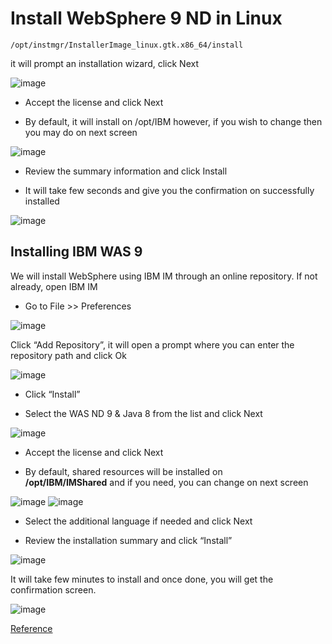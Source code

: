# Install WebSphere 9 ND in Linux

```markup
/opt/instmgr/InstallerImage_linux.gtk.x86_64/install
```
it will prompt an installation wizard, click Next

![image](https://user-images.githubusercontent.com/3519706/80289425-02587200-8747-11ea-8f1e-737efbc0c37a.png)

-   Accept the license and click Next

-   By default, it will install on /opt/IBM however, if you wish to change then you may do on next screen

![image](https://user-images.githubusercontent.com/3519706/80289436-18fec900-8747-11ea-9316-8b59ec678572.png)

-   Review the summary information and click Install

-   It will take few seconds and give you the confirmation on successfully installed

![image](https://user-images.githubusercontent.com/3519706/80289451-2c119900-8747-11ea-9f71-f1456d3fea89.png)

## Installing IBM WAS 9

We will install WebSphere using IBM IM through an online repository. If not already, open IBM IM

-   Go to File >> Preferences

![image](https://user-images.githubusercontent.com/3519706/80289468-3cc20f00-8747-11ea-832e-5234037dac08.png)

Click “Add Repository”, it will open a prompt where you can enter the repository path and click Ok

![image](https://user-images.githubusercontent.com/3519706/80289481-4ba8c180-8747-11ea-9ee5-ec5a4dea8867.png)

-   Click “Install”

-   Select the WAS ND 9 & Java 8 from the list and click Next

![image](https://user-images.githubusercontent.com/3519706/80289491-5fecbe80-8747-11ea-9394-c73f06f64a70.png)

-   Accept the license and click Next

-   By default, shared resources will be installed on  
**/opt/IBM/IMShared**  and if you need, you can change on next screen

![image](https://user-images.githubusercontent.com/3519706/80289507-785cd900-8747-11ea-929d-071ad8bac498.png)
![image](https://user-images.githubusercontent.com/3519706/80289514-81e64100-8747-11ea-9349-6e852a41a69b.png)

-   Select the additional language if needed and click Next

-   Review the installation summary and click “Install”

![image](https://user-images.githubusercontent.com/3519706/80289526-90ccf380-8747-11ea-86ea-d666b58b3100.png)

It will take few minutes to install and once done, you will get the confirmation screen.

![image](https://user-images.githubusercontent.com/3519706/80289534-a2160000-8747-11ea-97ec-504d2ab2f81c.png)

[Reference](https://geekflare.com/was9-installation-guide/)
